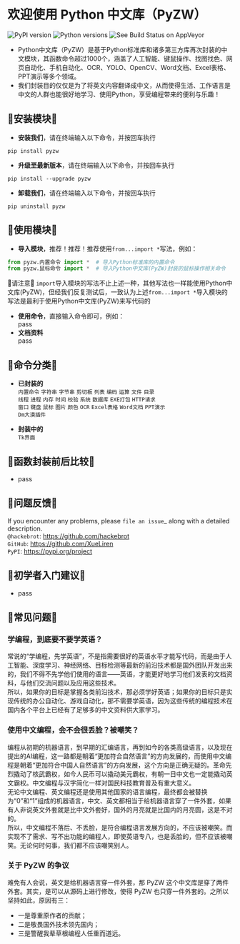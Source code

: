 # 欢迎使用 Python 中文库（PyZW）

![PyPI version](https://img.shields.io/pypi/v/pytest-pyzw.svg) ![Python versions](https://img.shields.io/pypi/pyversions/pytest-pyzw.svg) ![See Build Status on AppVeyor](https://ci.appveyor.com/api/projects/status/github/XueLiren/pytest-pyzw?branch=master)  
* Python中文库（PyZW）是基于Python标准库和诸多第三方库再次封装的中文模块，其函数命令超过1000个，涵盖了人工智能、键鼠操作、找图找色、网页自动化、手机自动化、OCR、YOLO、OpenCV、Word文档、Excel表格、PPT演示等多个领域。
* 我们封装目的仅仅是为了将英文内容翻译成中文，从而使得生活、工作语言是中文的人群也能很好地学习、使用Python，享受编程带来的便利与乐趣！


## 🌈安装模块🌈
* **安装我们**，请在终端输入以下命令，并按回车执行
```
pip install pyzw
```
* **升级至最新版本**，请在终端输入以下命令，并按回车执行
```
pip install --upgrade pyzw
```
* **卸载我们**，请在终端输入以下命令，并按回车执行
```
pip uninstall pyzw
```

## 🌈使用模块🌈
* **导入模块**，推荐！推荐！推荐使用`from...import *`写法，例如：
```python
from pyzw.内置命令 import *  # 导入Python标准库的内置命令
from pyzw.鼠标命令 import *  # 导入Python中文库(PyZW)封装的鼠标操作相关命令
```
📢请注意📢 `import`导入模块的写法不止上述一种，其他写法也一样能使用Python中文库(PyZW)，但经我们反复测试后，一致认为上述`from...import *`导入模块的写法是最利于使用Python中文库(PyZW)来写代码的
* **使用命令**，直接输入命令即可，例如：  
pass
* **文档资料**  
pass

## 🌈命令分类🌈
* **已封装的**  
`内置命令` `字符串` `字节串` `剪切板` `列表` `编码` `运算` `文件` `目录`  
`线程` `进程` `内存` `时间` `校验` `系统` `数据库` `EXE打包` `HTTP请求`  
`窗口` `键盘` `鼠标` `图片` `颜色` `OCR` `Excel表格` `Word文档` `PPT演示`  
`Dm大漠插件`  

* **封装中的**  
`Tk界面` 
 
## 🌈函数封装前后比较🌈
* pass

## 🌈问题反馈🌈
If you encounter any problems, please `file an issue`_ along with a detailed description.  
`@hackebrot`: https://github.com/hackebrot  
`GitHub`: https://github.com/XueLiren  
`PyPI`: https://pypi.org/project

## 🌈初学者入门建议🌈
* pass


## 🌈常见问题🌈
### 学编程，到底要不要学英语？
常说的“学编程，先学英语”，不是指需要很好的英语水平才能写代码，而是由于人工智能、深度学习、神经网络、目标检测等最新的前沿技术都是国外团队开发出来的，我们不得不先学他们使用的语言——英语，才能更好地学习他们发表的文档资料，与他们交流问题以及应用这些技术。  
所以，如果你的目标是掌握各类前沿技术，那必须学好英语；如果你的目标只是实现传统的办公自动化、游戏自动化，那不需要学英语，因为这些传统的编程技术在国内各个平台上已经有了足够多的中文资料供大家学习。

### 使用中文编程，会不会很丢脸？被嘲笑？
编程从初期的机器语言，到早期的汇编语言，再到如今的各类高级语言，以及现在提出的AI编程，这一路都是朝着“更加符合自然语言”的方向发展的，而使用中文编程是朝着“更加符合中国人自然语言”的方向发展，这个方向是正确无疑的。革命先烈撬动了核武霸权，如今人民币可以撬动美元霸权，有朝一日中文也一定能撬动英文霸权。中文编程与汉字简化一样对国民科技教育普及有重大意义。  
无论中文编程、英文编程还是使用其他国家的语言编程，最终都会被替换为“0”和“1”组成的机器语言，中文、英文都相当于给机器语言穿了一件外套，如果有人非说英文外套就是比中文外套好，国外的月亮就是比国内的月亮圆，这是不对的。  
所以，中文编程不落后、不丢脸，是符合编程语言发展方向的，不应该被嘲笑。而实现不了需求、写不出功能的编程人，即使英语专八，也是丢脸的，但不应该被嘲笑。无论何时何事，我们都不应该嘲笑别人。

### 关于 PyZW 的争议
难免有人会说，英文是给机器语言穿一件外套，那 PyZW 这个中文库是穿了两件外套。其实，是可以从源码上进行修改，使得 PyZW 也只穿一件外套的。之所以坚持如此，原因有三：
* 一是尊重原作者的贡献；
* 二是敬畏国外技术领先国内；
* 三是警醒我辈草根编程人任重而道远。
